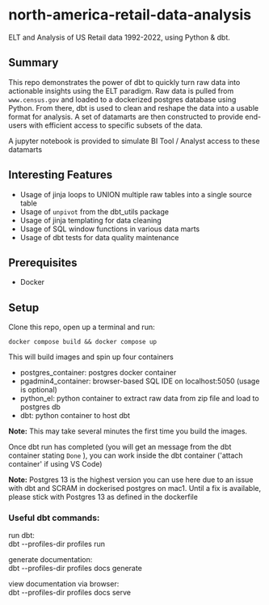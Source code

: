 # north-america-retail-data-analysis
ELT and Analysis of US Retail data 1992-2022, using Python & dbt.

## Summary
This repo demonstrates the power of dbt to quickly turn raw data into actionable insights using the ELT paradigm. Raw data is pulled from ```www.census.gov``` and loaded to a dockerized postgres database using Python. From there, dbt is used to clean and reshape the data into a usable format for analysis. A set of datamarts are then constructed to provide end-users with efficient access to specific subsets of the data.  

A jupyter notebook is provided to simulate BI Tool / Analyst access to these datamarts

## Interesting Features
- Usage of jinja loops to UNION multiple raw tables into a single source table  
- Usage of ```unpivot``` from the dbt_utils package  
- Usage of jinja templating for data cleaning  
- Usage of SQL window functions in various data marts  
- Usage of dbt tests for data quality maintenance  

## Prerequisites

 - Docker  

## Setup

Clone this repo, open up a terminal and run:

``` docker compose build && docker compose up ```

This will build images and spin up four containers

- postgres_container: postgres docker container
- pgadmin4_container: browser-based SQL IDE on localhost:5050 (usage is optional)
- python_el: python container to extract raw data from zip file and load to postgres db
- dbt: python container to host dbt

**Note:** This may take several minutes the first time you build the images.  

Once dbt run has completed (you will get an message from the dbt container stating  ```Done``` ), you can work inside the dbt container ('attach container' if using VS Code)  

**Note:** Postgres 13 is the highest version you can use here due to an issue with dbt and SCRAM in dockerised postgres on mac1. Until a fix is available, please stick with Postgres 13 as defined in the dockerfile  


### Useful dbt commands: 
run dbt:  
dbt --profiles-dir profiles run  

generate documentation:  
dbt --profiles-dir profiles docs generate  

view documentation via browser:  
dbt --profiles-dir profiles docs serve  
